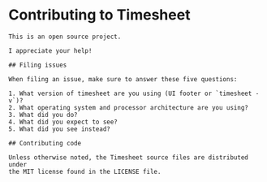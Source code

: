 # Contributing to Timesheet
	
	This is an open source project.
	
	I appreciate your help!
	
	## Filing issues
	
	When filing an issue, make sure to answer these five questions:
	
	1. What version of timesheet are you using (UI footer or `timesheet -v`)?
	2. What operating system and processor architecture are you using?
	3. What did you do?
	4. What did you expect to see?
	5. What did you see instead?
		
	## Contributing code
		
	Unless otherwise noted, the Timesheet source files are distributed under
	the MIT license found in the LICENSE file.